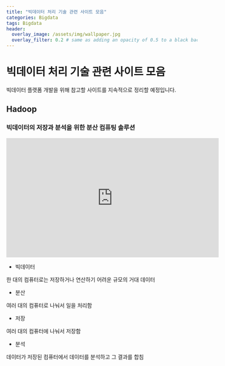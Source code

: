 ```yaml
---
title: "빅데이터 처리 기술 관련 사이트 모음"
categories: Bigdata
tags: Bigdata
header:
  overlay_image: /assets/img/wallpaper.jpg
  overlay_filter: 0.2 # same as adding an opacity of 0.5 to a black background
---
```


# 빅데이터 처리 기술 관련 사이트 모음

빅데이터 플랫폼 개발을 위해 참고할 사이트를 지속적으로 정리할 예정입니다.

## Hadoop

### 빅데이터의 저장과 분석을 위한 분산 컴퓨팅 솔루션

<iframe width="560" height="315" src="https://www.youtube.com/embed/HCR1ILMROfI" frameborder="0" allow="accelerometer; autoplay; encrypted-media; gyroscope; picture-in-picture" allowfullscreen></iframe>

- 빅데이터

한 대의 컴퓨터로는 저장하거나 연산하기 어려운 규모의 거대 데이터

- 분산

여러 대의 컴퓨터로 나눠서 일을 처리함

- 저장

여러 대의 컴퓨터에 나눠서 저장함

- 분석

데이터가 저장된 컴퓨터에서 데이터를 분석하고 그 결과를 합침
